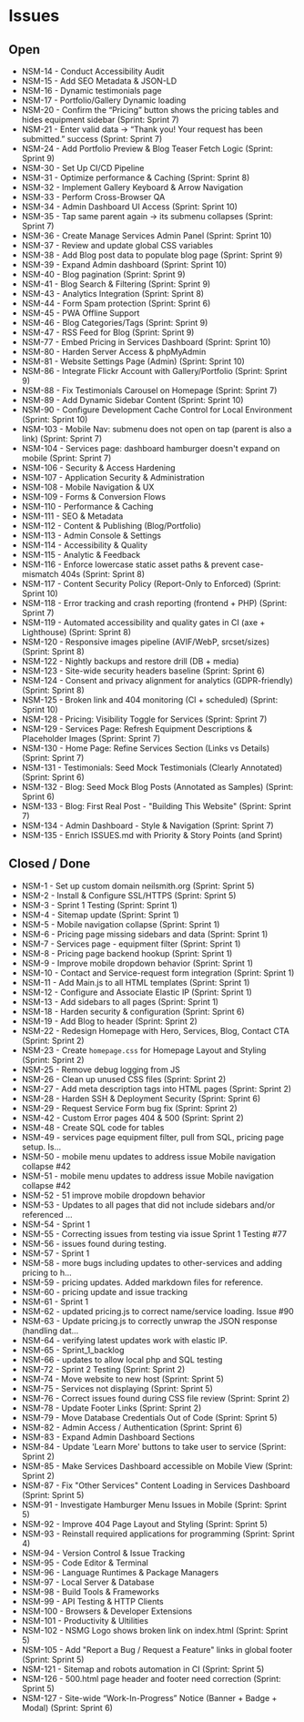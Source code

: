 ﻿# Issues

## Open
- NSM-14 - Conduct Accessibility Audit
- NSM-15 - Add SEO Metadata & JSON-LD
- NSM-16 - Dynamic testimonials page
- NSM-17 - Portfolio/Gallery Dynamic loading
- NSM-20 - Confirm the “Pricing” button shows the pricing tables and hides equipment sidebar (Sprint: Sprint 7)
- NSM-21 - Enter valid data → “Thank you! Your request has been submitted.” success (Sprint: Sprint 7)
- NSM-24 - Add Portfolio Preview & Blog Teaser Fetch Logic (Sprint: Sprint 9)
- NSM-30 - Set Up CI/CD Pipeline
- NSM-31 - Optimize performance & Caching (Sprint: Sprint 8)
- NSM-32 - Implement Gallery Keyboard & Arrow Navigation
- NSM-33 - Perform Cross-Browser QA
- NSM-34 - Admin Dashboard UI Access (Sprint: Sprint 10)
- NSM-35 - Tap same parent again → its submenu collapses (Sprint: Sprint 7)
- NSM-36 - Create Manage Services Admin Panel (Sprint: Sprint 10)
- NSM-37 - Review and update global CSS variables
- NSM-38 - Add Blog post data to populate blog page (Sprint: Sprint 9)
- NSM-39 - Expand Admin dashboard (Sprint: Sprint 10)
- NSM-40 - Blog pagination (Sprint: Sprint 9)
- NSM-41 - Blog Search & Filtering (Sprint: Sprint 9)
- NSM-43 - Analytics Integration (Sprint: Sprint 8)
- NSM-44 - Form Spam protection (Sprint: Sprint 6)
- NSM-45 - PWA Offline Support
- NSM-46 - Blog Categories/Tags (Sprint: Sprint 9)
- NSM-47 - RSS Feed for Blog (Sprint: Sprint 9)
- NSM-77 - Embed Pricing in Services Dashboard (Sprint: Sprint 10)
- NSM-80 - Harden Server Access & phpMyAdmin
- NSM-81 - Website Settings Page (Admin) (Sprint: Sprint 10)
- NSM-86 - Integrate Flickr Account with Gallery/Portfolio (Sprint: Sprint 9)
- NSM-88 - Fix Testimonials Carousel on Homepage (Sprint: Sprint 7)
- NSM-89 - Add Dynamic Sidebar Content (Sprint: Sprint 10)
- NSM-90 - Configure Development Cache Control for Local Environment (Sprint: Sprint 10)
- NSM-103 - Mobile Nav: submenu does not open on tap (parent is also a link) (Sprint: Sprint 7)
- NSM-104 - Services page: dashboard hamburger doesn't expand on mobile (Sprint: Sprint 7)
- NSM-106 - Security & Access Hardening
- NSM-107 - Application Security & Administration
- NSM-108 - Mobile Navigation & UX
- NSM-109 - Forms & Conversion Flows
- NSM-110 - Performance & Caching
- NSM-111 - SEO & Metadata
- NSM-112 - Content & Publishing (Blog/Portfolio)
- NSM-113 - Admin Console & Settings
- NSM-114 - Accessibility & Quality
- NSM-115 - Analytic & Feedback
- NSM-116 - Enforce lowercase static asset paths & prevent case-mismatch 404s (Sprint: Sprint 8)
- NSM-117 - Content Security Policy (Report-Only to Enforced) (Sprint: Sprint 10)
- NSM-118 - Error tracking and crash reporting (frontend + PHP) (Sprint: Sprint 7)
- NSM-119 - Automated accessibility and quality gates in CI (axe + Lighthouse) (Sprint: Sprint 8)
- NSM-120 - Responsive images pipeline (AVIF/WebP, srcset/sizes) (Sprint: Sprint 8)
- NSM-122 - Nightly backups and restore drill (DB + media)
- NSM-123 - Site-wide security headers baseline (Sprint: Sprint 6)
- NSM-124 - Consent and privacy alignment for analytics (GDPR-friendly) (Sprint: Sprint 8)
- NSM-125 - Broken link and 404 monitoring (CI + scheduled) (Sprint: Sprint 10)
- NSM-128 - Pricing: Visibility Toggle for Services (Sprint: Sprint 7)
- NSM-129 - Services Page: Refresh Equipment Descriptions & Placeholder Images (Sprint: Sprint 7)
- NSM-130 - Home Page: Refine Services Section (Links vs Details) (Sprint: Sprint 7)
- NSM-131 - Testimonials: Seed Mock Testimonials (Clearly Annotated) (Sprint: Sprint 6)
- NSM-132 - Blog: Seed Mock Blog Posts (Annotated as Samples) (Sprint: Sprint 6)
- NSM-133 - Blog: First Real Post - "Building This Website" (Sprint: Sprint 7)
- NSM-134 - Admin Dashboard - Style & Navigation (Sprint: Sprint 7)
- NSM-135 - Enrich ISSUES.md with Priority & Story Points (and Sprint)

## Closed / Done
- NSM-1 - Set up custom domain neilsmith.org (Sprint: Sprint 5)
- NSM-2 - Install & Configure SSL/HTTPS (Sprint: Sprint 5)
- NSM-3 - Sprint 1 Testing (Sprint: Sprint 1)
- NSM-4 - Sitemap update (Sprint: Sprint 1)
- NSM-5 - Mobile navigation collapse (Sprint: Sprint 1)
- NSM-6 - Pricing page missing sidebars and data (Sprint: Sprint 1)
- NSM-7 - Services page - equipment filter (Sprint: Sprint 1)
- NSM-8 - Pricing page backend hookup (Sprint: Sprint 1)
- NSM-9 - Improve mobile dropdown behavior (Sprint: Sprint 1)
- NSM-10 - Contact and Service-request form integration (Sprint: Sprint 1)
- NSM-11 - Add Main.js to all HTML templates (Sprint: Sprint 1)
- NSM-12 - Configure and Associate Elastic IP (Sprint: Sprint 1)
- NSM-13 - Add sidebars to all pages (Sprint: Sprint 1)
- NSM-18 - Harden security & configuration (Sprint: Sprint 6)
- NSM-19 - Add Blog to header (Sprint: Sprint 2)
- NSM-22 - Redesign Homepage with Hero, Services, Blog, Contact CTA (Sprint: Sprint 2)
- NSM-23 - Create `homepage.css` for Homepage Layout and Styling (Sprint: Sprint 2)
- NSM-25 - Remove debug logging from JS
- NSM-26 - Clean up unused CSS files (Sprint: Sprint 2)
- NSM-27 - Add meta description tags into HTML pages (Sprint: Sprint 2)
- NSM-28 - Harden SSH & Deployment Security (Sprint: Sprint 6)
- NSM-29 - Request Service Form bug fix (Sprint: Sprint 2)
- NSM-42 - Custom Error pages 404 & 500 (Sprint: Sprint 2)
- NSM-48 - Create SQL code for tables
- NSM-49 - services page equipment filter, pull from SQL, pricing page setup. Is…
- NSM-50 - mobile menu updates to address issue Mobile navigation collapse #42
- NSM-51 - mobile menu updates to address issue Mobile navigation collapse #42
- NSM-52 - 51 improve mobile dropdown behavior
- NSM-53 - Updates to all pages that did not include sidebars and/or referenced …
- NSM-54 - Sprint 1
- NSM-55 - Correcting issues from testing via issue Sprint 1 Testing #77
- NSM-56 - issues found during testing.
- NSM-57 - Sprint 1
- NSM-58 - more bugs including updates to other-services and adding pricing to h…
- NSM-59 - pricing updates. Added markdown files for reference.
- NSM-60 - pricing update and issue tracking
- NSM-61 - Sprint 1
- NSM-62 - updated pricing.js to correct name/service loading. Issue #90
- NSM-63 - Update pricing.js to correctly unwrap the JSON response (handling dat…
- NSM-64 - verifying latest updates work with elastic IP.
- NSM-65 - Sprint_1_backlog
- NSM-66 - updates to allow local php and SQL testing
- NSM-72 - Sprint 2 Testing (Sprint: Sprint 2)
- NSM-74 - Move website to new host (Sprint: Sprint 5)
- NSM-75 - Services not displaying (Sprint: Sprint 5)
- NSM-76 - Correct issues found during CSS file review (Sprint: Sprint 2)
- NSM-78 - Update Footer Links (Sprint: Sprint 2)
- NSM-79 - Move Database Credentials Out of Code (Sprint: Sprint 5)
- NSM-82 - Admin Access / Authentication (Sprint: Sprint 6)
- NSM-83 - Expand Admin Dashboard Sections
- NSM-84 - Update 'Learn More' buttons to take user to service (Sprint: Sprint 2)
- NSM-85 - Make Services Dashboard accessible on Mobile View (Sprint: Sprint 2)
- NSM-87 - Fix "Other Services" Content Loading in Services Dashboard (Sprint: Sprint 5)
- NSM-91 - Investigate Hamburger Menu Issues in Mobile (Sprint: Sprint 5)
- NSM-92 - Improve 404 Page Layout and Styling (Sprint: Sprint 5)
- NSM-93 - Reinstall required applications for programming (Sprint: Sprint 4)
- NSM-94 - Version Control & Issue Tracking
- NSM-95 - Code Editor & Terminal
- NSM-96 - Language Runtimes & Package Managers
- NSM-97 - Local Server & Database
- NSM-98 - Build Tools & Frameworks
- NSM-99 - API Testing & HTTP Clients
- NSM-100 - Browsers & Developer Extensions
- NSM-101 - Productivity & Ultilities
- NSM-102 - NSMG Logo shows broken link on index.html (Sprint: Sprint 5)
- NSM-105 - Add "Report a Bug / Request a Feature" links in global footer (Sprint: Sprint 5)
- NSM-121 - Sitemap and robots automation in CI (Sprint: Sprint 5)
- NSM-126 - 500.html page header and footer need correction (Sprint: Sprint 5)
- NSM-127 - Site-wide “Work-In-Progress” Notice (Banner + Badge + Modal) (Sprint: Sprint 6)
